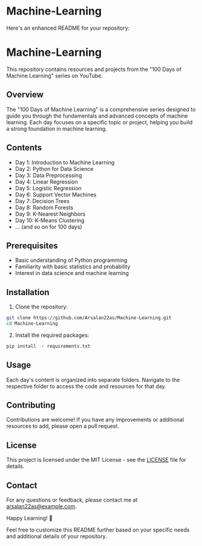 # Machine-Learning


Here's an enhanced README for your repository:

# Machine-Learning

This repository contains resources and projects from the "100 Days of Machine Learning" series on YouTube.

## Overview
The "100 Days of Machine Learning" is a comprehensive series designed to guide you through the fundamentals and advanced concepts of machine learning. Each day focuses on a specific topic or project, helping you build a strong foundation in machine learning.

## Contents
- Day 1: Introduction to Machine Learning
- Day 2: Python for Data Science
- Day 3: Data Preprocessing
- Day 4: Linear Regression
- Day 5: Logistic Regression
- Day 6: Support Vector Machines
- Day 7: Decision Trees
- Day 8: Random Forests
- Day 9: K-Nearest Neighbors
- Day 10: K-Means Clustering
- ... (and so on for 100 days)

## Prerequisites
- Basic understanding of Python programming
- Familiarity with basic statistics and probability
- Interest in data science and machine learning

## Installation
1. Clone the repository:
```bash
git clone https://github.com/Arsalan22as/Machine-Learning.git
cd Machine-Learning
```
2. Install the required packages:
```bash
pip install -r requirements.txt
```

## Usage
Each day's content is organized into separate folders. Navigate to the respective folder to access the code and resources for that day.

## Contributing
Contributions are welcome! If you have any improvements or additional resources to add, please open a pull request.

## License
This project is licensed under the MIT License - see the [LICENSE](LICENSE) file for details.

## Contact
For any questions or feedback, please contact me at [arsalan22as@example.com](mailto:arsalan22as@example.com).

Happy Learning! 🚀

Feel free to customize this README further based on your specific needs and additional details of your repository.

